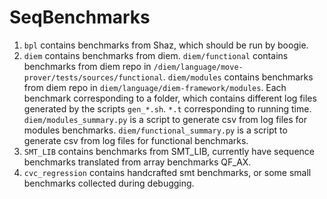 # SeqBenchmarks

1. ```bpl``` contains benchmarks from Shaz, which should be run by boogie.
2. ```diem``` contains benchmarks from diem. 
   ```diem/functional``` contains benchmarks from diem repo in ```/diem/language/move-prover/tests/sources/functional```.
   ```diem/modules``` contains benchmarks from diem repo in ```diem/language/diem-framework/modules```.
   Each benchmark corresponding to a folder, which contains different log files generated by the scripts ```gen_*.sh```. ```*.t``` corresponding to running time.
   ```diem/modules_summary.py``` is a script to generate csv from log files for modules benchmarks.
   ```diem/functional_summary.py``` is a script to generate csv from log files for functional benchmarks.
3. ```SMT_LIB``` contains benchmarks from SMT_LIB, currently have sequence benchmarks translated from array benchmarks QF_AX.
4. ```cvc_regression``` contains handcrafted smt benchmarks, or some small benchmarks collected during debugging.
   
